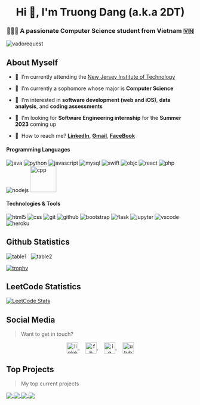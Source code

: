 <h1 align="center">Hi 👋, I'm Truong Dang (a.k.a 2DT)</h1>
<h3 align="center">👨🏼‍💻 A passionate Computer Science student from Vietnam 🇻🇳</h3>

<p align="left">
  <img src="https://komarev.com/ghpvc/?username=2dtkingslayer" alt="vadorequest" />
</p>


## About Myself

- 🏣&nbsp;&nbsp;I’m currently attending the [New Jersey Institute of Technology](https://www.njit.edu/)

- 🌱&nbsp;&nbsp;I’m currently a sophomore whose major is **Computer Science**

- 🤝&nbsp;&nbsp;I’m interested in **software development (web and iOS)**, **data analysis**, and **coding assessments**

- 👀&nbsp;&nbsp;I'm looking for **Software Engineering internship** for the **Summer 2023** coming up

- 💬&nbsp;&nbsp;How to reach me? [**LinkedIn**](https://www.linkedin.com/in/2dt/), [**Gmail**](mailto:ddtblock1903@gmail.com), [**FaceBook**](https://www.facebook.com/ducthuansidco)

#### Programming Languages
<p align="left">
  <img src="https://www.vectorlogo.zone/logos/java/java-horizontal.svg" alt="java"/>
  <img src="https://www.vectorlogo.zone/logos/python/python-horizontal.svg" alt="python"/>
  <img src="https://www.vectorlogo.zone/logos/javascript/javascript-horizontal.svg" alt="javascript"/>
  <img src="https://www.vectorlogo.zone/logos/mysql/mysql-horizontal.svg" alt="mysql"/>
  <img src="https://www.vectorlogo.zone/logos/swift/swift-horizontal.svg" alt="swift"/>
  <img src="https://www.vectorlogo.zone/logos/apple_objectivec/apple_objectivec-ar21.svg" alt="objc"/>
  <img src="https://www.vectorlogo.zone/logos/reactjs/reactjs-ar21.svg" alt="react"/>
  <img src="https://www.vectorlogo.zone/logos/php/php-horizontal.svg" alt="php"/>
  <img src="https://www.vectorlogo.zone/logos/nodejs/nodejs-horizontal.svg" alt="nodejs"/>
  <img src="https://cdn.jsdelivr.net/gh/devicons/devicon/icons/cplusplus/cplusplus-original.svg" alt="cpp" width="70" height="70"/>
</p>

#### Technologies & Tools
<p align="left">
  <img src="https://www.vectorlogo.zone/logos/w3_html5/w3_html5-ar21.svg" alt="html5"/>
  <img src="https://www.vectorlogo.zone/logos/w3_css/w3_css-ar21.svg" alt="css"/>
  <img src="https://www.vectorlogo.zone/logos/git-scm/git-scm-ar21.svg" alt="git"/>
  <img src="https://www.vectorlogo.zone/logos/github/github-ar21.svg" alt="github"/>
  <img src="https://www.vectorlogo.zone/logos/getbootstrap/getbootstrap-ar21.svg" alt="bootstrap"/>
  <img src="https://www.vectorlogo.zone/logos/pocoo_flask/pocoo_flask-ar21.svg" alt="flask"/>
  <img src="https://www.vectorlogo.zone/logos/jupyter/jupyter-ar21.svg" alt="jupyter"/>
  <img src="https://www.vectorlogo.zone/logos/visualstudio_code/visualstudio_code-ar21.svg" alt="vscode"/>
  <img src="https://www.vectorlogo.zone/logos/heroku/heroku-ar21.svg" alt="heroku"/>
</p>


## Github Statistics

<p>
  <img src="https://github-readme-stats.vercel.app/api/top-langs/?username=2dtkingslayer&layout=compact&hide=php,smarty&bg_color=30,e96443,904e95&title_color=fff&text_color=fff" alt="table1"/>
  &nbsp;
  <img src="https://github-readme-stats.vercel.app/api?username=2dtkingslayer&show_icons=true&count_private=true&show_icons=true&hide=php&bg_color=30,e96443,904e95&title_color=ff0&text_color=fff" alt="table2"/>
</p>

[![trophy](https://github-profile-trophy.vercel.app/?username=2dtkingslayer)](https://github-profile-trophy.vercel.app/?username=2dtkingslayer)


## LeetCode Statistics

[![LeetCode Stats](https://leetcard.jacoblin.cool/leetcodemaster2000?theme=unicorn&extension=activity)](https://leetcard.jacoblin.cool/leetcodemaster2000?theme=unicorn&extension=activity)

## Social Media

> Want to get in touch?

<p align="center">
  <a href="https://www.linkedin.com/in/2dt/" target="blank">
    <img align="center" src="https://cdn.jsdelivr.net/npm/simple-icons@3.0.1/icons/linkedin.svg" alt="linkedin" height="30" width="30" />
  </a>&nbsp;&nbsp;&nbsp;
  <a href="https://www.facebook.com/ducthuansidco" target="blank">
    <img align="center" src="https://cdn.jsdelivr.net/npm/simple-icons@3.0.1/icons/facebook.svg" alt="fb" height="30" width="30" />
  </a>&nbsp;&nbsp;&nbsp;
  <a href="https://www.instagram.com/2dtkingslayer/" target="blank">
    <img align="center" src="https://cdn.jsdelivr.net/npm/simple-icons@3.0.1/icons/instagram.svg" alt="ig" height="30" width="30" />
  </a>&nbsp;&nbsp;&nbsp;
  <a href="https://www.youtube.com/channel/UC8suz7ZRvQ8mSRlu65ogJ1w" target="blank">
    <img align="center" src="https://cdn.jsdelivr.net/npm/simple-icons@3.0.1/icons/youtube.svg" alt="utube" height="30" width="30" />
  </a>
</p>

## Top Projects

> My top current projects

<a href="https://github.com/2dtkingslayer/Real-Estate-House-Price-Prediction">
  <img align="center" src="https://github-readme-stats.vercel.app/api/pin/?username=2dtkingslayer&repo=Real-Estate-House-Price-Prediction" />
</a>

<a href="https://github.com/2dtkingslayer/New_Perl-Like_Language">
  <img align="center" src="https://github-readme-stats.vercel.app/api/pin/?username=2dtkingslayer&repo=New_Perl-Like_Language" />
</a>

<a href="https://github.com/2dtkingslayer/SaveWildlife">
  <img align="center" src="https://github-readme-stats.vercel.app/api/pin/?username=2dtkingslayer&repo=SaveWildlife" />
</a>

<a href="https://github.com/2dtkingslayer/MarketingSite-with-SalesFunnel">
  <img align="center" src="https://github-readme-stats.vercel.app/api/pin/?username=2dtkingslayer&repo=MarketingSite-with-SalesFunnel" />
</a>
